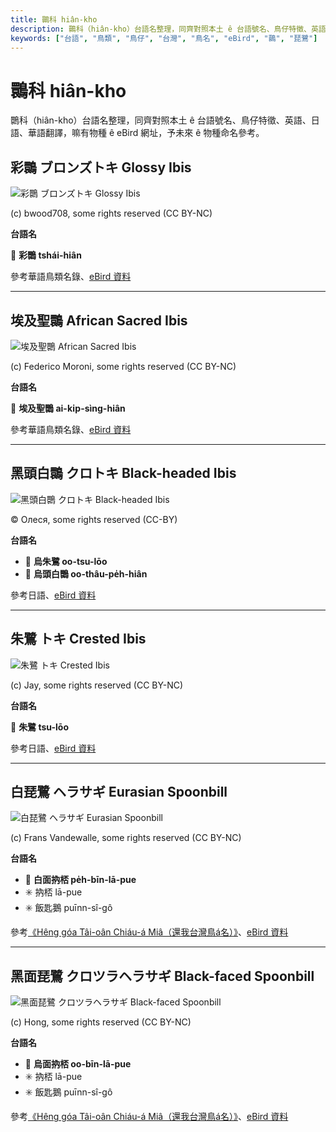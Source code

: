 ```yaml
---
title: 䴉科 hiân-kho
description: 䴉科（hiân-kho）台語名整理，同齊對照本土 ê 台語號名、鳥仔特徵、英語、日語、華語翻譯，嘛有物種 ê eBird 網址，予未來 ê 物種命名參考。
keywords: ["台語", "鳥類", "鳥仔", "台灣", "鳥名", "eBird", "䴉", "琵鷺"]
---
```


# 䴉科 hiân-kho

䴉科（hiân-kho）台語名整理，同齊對照本土 ê 台語號名、鳥仔特徵、英語、日語、華語翻譯，嘛有物種 ê eBird 網址，予未來 ê 物種命名參考。

## 彩䴉 ブロンズトキ Glossy Ibis

![彩䴉 ブロンズトキ Glossy Ibis](https://inaturalist-open-data.s3.amazonaws.com/photos/29367762/medium.jpg)

(c) bwood708, some rights reserved (CC BY-NC)

**台語名**

🎯 **彩䴉 tshái-hiân**

參考華語鳥類名錄、[eBird 資料](https://ebird.org/species/gloibi)

---

## 埃及聖䴉 African Sacred Ibis

![埃及聖䴉 African Sacred Ibis](https://inaturalist-open-data.s3.amazonaws.com/photos/358607580/medium.jpg)

(c) Federico Moroni, some rights reserved (CC BY-NC)

**台語名**

🎯 **埃及聖䴉 ai-ki̍p-sìng-hiân**

參考華語鳥類名錄、[eBird 資料](https://ebird.org/species/sacibi2)

---

## 黑頭白䴉 クロトキ Black-headed Ibis

![黑頭白䴉 クロトキ Black-headed Ibis](https://inaturalist-open-data.s3.amazonaws.com/photos/482243533/large.jpeg)

© Олеся, some rights reserved (CC-BY)

**台語名**

- 🎯 **烏朱鷺 oo-tsu-lōo**
- 🎯 **烏頭白䴉 oo-thâu-pe̍h-hiân**

參考日語、[eBird 資料](https://ebird.org/species/blhibi1)

---

## 朱鷺 トキ Crested Ibis

![朱鷺 トキ Crested Ibis](https://inaturalist-open-data.s3.amazonaws.com/photos/85404012/medium.jpeg)

(c) Jay, some rights reserved (CC BY-NC)

**台語名**

🎯 **朱鷺 tsu-lōo**

參考日語、[eBird 資料](https://ebird.org/species/creibi1)

---

## 白琵鷺 ヘラサギ Eurasian Spoonbill

![白琵鷺 ヘラサギ Eurasian Spoonbill](https://inaturalist-open-data.s3.amazonaws.com/photos/166959755/medium.jpg)

(c) Frans Vandewalle, some rights reserved (CC BY-NC)

**台語名**

- 🎯 **白面抐桮 pe̍h-bīn-lā-pue**
- ✳️ 抐桮 lā-pue
- ✳️ 飯匙鵝 puīnn-sî-gô

參考[《Hêng góa Tâi-oân Chiáu-á Miâ（還我台灣鳥á名）》](https://siaulahjih.github.io/TaiOanChiauA/)、[eBird 資料](https://ebird.org/species/eurspo1)

---

## 黑面琵鷺 クロツラヘラサギ Black-faced Spoonbill

![黑面琵鷺 クロツラヘラサギ Black-faced Spoonbill](https://inaturalist-open-data.s3.amazonaws.com/photos/178839289/medium.jpeg)

(c) Hong, some rights reserved (CC BY-NC)

**台語名**

- 🎯 **烏面抐桮 oo-bīn-lā-pue**
- ✳️ 抐桮 lā-pue
- ✳️ 飯匙鵝 puīnn-sî-gô

參考[《Hêng góa Tâi-oân Chiáu-á Miâ（還我台灣鳥á名）》](https://siaulahjih.github.io/TaiOanChiauA/)、[eBird 資料](https://ebird.org/species/blfspo1)
